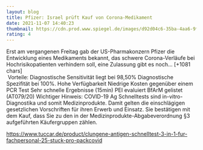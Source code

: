 ```yaml
--- 
layout: blog
title: Pfizer: Israel prüft Kauf von Corona-Medikament
date: 2021-11-07 14:40:23
thumbnail: https://cdn.prod.www.spiegel.de/images/d92d04c6-35ba-4aa6-9fa8-127aed4ce281_w1280_r1.77_fpx51.36_fpy52.99.jpg
rating: 4
---
```

Erst am vergangenen Freitag gab der US-Pharmakonzern Pfizer die Entwicklung eines Medikaments bekannt, das schwere Corona-Verläufe bei Hochrisikopatienten verhindern soll, eine Zulassung gibt es noch… [+1081 chars]</br>&nbsp;Vorteile:
Diagnostische Sensitivität liegt bei 98,50%
Diagnostische Spezifität bei 100%.
Hohe Verfügbarkeit
Niedrige Kosten gegenüber einem PCR Test
Sehr schnelle Ergebnisse (15min)
PEI evaluiert
BfArM gelistet (AT079/20)
Wichtiger Hinweis:
COVID-19 Ag Schnelltests sind in-vitro-Diagnostika und somit Medizinprodukte. Damit gelten die einschlägigen gesetzlichen Vorschriften für ihren Erwerb und Einsatz. Sie bestätigen mit dem Kauf, dass Sie zu den in der Medizinprodukte-Abgabeverordnung §3 aufgeführten Käufergruppen zählen.

https://www.tuccar.de/product/clungene-antigen-schnelltest-3-in-1-fur-fachpersonal-25-stuck-pro-pack<a href="https://www.tuccar.de/product/clungene-antigen-schnelltest-3-in-1-fur-fachpersonal-25-stuck-pro-pack">covid</a>